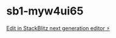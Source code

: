 # sb1-myw4ui65

[Edit in StackBlitz next generation editor ⚡️](https://stackblitz.com/~/github.com/pacfinancier/sb1-myw4ui65)